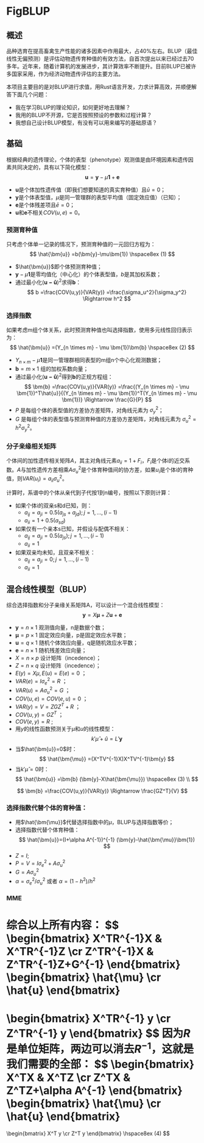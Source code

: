 # FigBLUP
## 概述
品种选育在提高畜禽生产性能的诸多因素中作用最大，占40%左右。BLUP（最佳线性无偏预测）是评估动物遗传育种值的有效方法，自首次提出以来已经过去70多年。近年来，随着计算机的发展进步，其计算效率不断提升。目前BLUP已被许多国家采用，作为经济动物遗传评估的主要方法。

本项目主要目的是对BLUP进行求值，用Rust语言开发，力求计算高效，并顺便解答下面几个问题：
- 我在学习BLUP的理论知识，如何更好地去理解？
- 我用的BLUP不开源，它是否按照预设的参数和过程计算？
- 我想自己设计BLUP模型，有没有可以用来编写的基础原语？

## 基础
根据经典的遗传理论，个体的表型（phenotype）观测值是由环境因素和遗传因素共同决定的，具有以下简化模型：
$$
\bm{u} 
=\bm{y} - \mu\bm{1} + \bm{e}   
$$
- $\bm{u}$是个体加性遗传值（即我们想要知道的真实育种值）且$\bar{u}=0$；
- $\bm{y}$是个体表型值，$\mu$是同一管理群的表型平均值（固定效应值）（已知）；
- $\bm{e}$是个体残差项且$\bar{e}=0$；
- $\bm{u}$和$\bm{e}$不相关$COV(u,e)=0$。

### 预测育种值
只考虑个体单一记录的情况下，预测育种值的一元回归方程为：
$$
\hat{\bm{u}}
=b(\bm{y}-\mu\bm{1})    \hspace8ex (1)
$$
- $\hat{\bm{u}}$即个体预测育种值；
- $\bm{y}-\mu\bm{1}$是零均值化（中心化）的个体表型值，$b$是其加权系数；
- 通过最小化$(\bm{u-\hat{u}})^2$求得$\bm{b}$：
$$
b
=\frac{COV(u,y)}{VAR(y)}  
=\frac{\sigma_u^2}{\sigma_y^2}
\Rightarrow h^2
$$

### 选择指数
如果考虑m组个体关系，此时预测育种值也叫选择指数，使用多元线性回归表示为：
$$
\hat{\bm{u}} 
=(Y_{n \times m} - \mu \bm{1})\bm{b}    \hspace8ex (2)
$$
- $Y_{n \times m} - \mu \bm{1}$是同一管理群相同表型的m组n个中心化观测数据；
- $\bm{b}=m \times 1$ 组的加权系数向量；
- 通过最小化$(\bm{u-\hat{u}})^2$得到$\bm{b}$的正规方程组：
$$
\bm{b}
=\frac{COV(u,y)}{VAR(y)} 
=\frac{(Y_{n \times m} - \mu \bm{1})^T\hat{u}}{(Y_{n \times m} - \mu \bm{1})^T(Y_{n \times m} - \mu \bm{1})}
\Rightarrow  \frac{G}{P}
$$
- $P$ 是每组个体的表型值的方差协方差矩阵，对角线元素为 $\sigma_y^2$；
- $G$ 是每组个体的表型值与预测育种值的方差协方差矩阵，对角线元素为 $\sigma_u^2=h^2\sigma_y^2$。


### 分子亲缘相关矩阵
个体间的加性遗传相关矩阵$A$，其主对角线元素$a_{ii}=1+F_i$，$F_i$是个体i的近交系数。$A$与加性遗传方差相乘$A\sigma_u^2$是个体育种值间的协方差，如果$u_i$是个体i的育种值，则$VAR(u_i)=a_{ii}\sigma_u^2$。

计算时，系谱中的个体从亲代到子代按1到n编号，按照以下原则计算：
- 如果个体i的双亲s和d已知，则：
    - $a_{ij}=a_{ji}=0.5(a_{js}+a_{jd});j=1,...,(i-1)$
    - $a_{ii}=1+0.5(a_{sd})$
- 如果仅有一个亲本s已知，并假设与配偶不相关：
    - $a_{ij}=a_{ji}=0.5(a_{js});j=1,...,(i-1)$
    - $a_{ii}=1$
- 如果双亲均未知，且双亲不相关：
    - $a_{ij}=a_{ji}=0;j=1,...,(i-1)$
    - $a_{ii}=1$


## 混合线性模型（BLUP）
综合选择指数和分子亲缘关系矩阵A，可以设计一个混合线性模型：
$$
\bm{y}=X\bm{\mu}+Z\bm{u}+\bm{e}
$$
- $\bm{y}=n \times 1$ 观测值向量，n是数据个数；
- $\bm{\mu}=p \times 1$ 固定效应向量，p是固定效应水平数；
- $\bm{u}=q \times 1$ 随机个体效应向量，q是随机效应水平数；
- $\bm{e}=n \times 1$ 随机残差效应向量；
- $X=n \times p$ 设计矩阵（incedence）；
- $Z=n \times q$ 设计矩阵（incedence）；
- $E(y)=X\mu,E(u)=E(e)=0$ ；
- $VAR(e)=I\sigma_e^2=R$ ；
- $VAR(u)=A\sigma_u^2=G$ ；
- $COV(u,e)=COV(e,u)=0$ ；
- $VAR(y)=V=ZGZ^T+R$ ；
- $COV(u,y)=GZ^T$ ；
- $COV(e,y)=R$ ;
- 用$y$的线性函数预测关于$\mu$和$u$的线性模型：
$$
k'\hat{\mu}+\hat{u}
=L'\bm{y}
$$
- 当$\hat{\bm{u}}=0$时：
$$
\hat{\bm{\mu}}
=(X^TV^{-1}X)X^TV^{-1}\bm{y}
$$
- 当$k'\hat{\mu}=0$时：
$$
\hat{\bm{u}}
=\bm{b} (\bm{y}-X\hat{\bm{\mu}})     \hspace8ex (3)
\\
$$

$$
\bm{b}
=\frac{COV(u,y)}{VAR(y)}
\Rightarrow  \frac{GZ^T}{V}
$$

### 选择指数代替个体的育种值：
- 用$\hat{\bm{\mu}}$代替选择指数中的$\mu$，BLUP与选择指数等价；
- 选择指数代替个体育种值：
$$
\hat{\bm{u}}=(I+\alpha A^{-1})^{-1} (\bm{y}-\hat{\bm{\mu}}\bm{1})
$$
- $Z=I;$
- $P=V=I \sigma_e^2 + A \sigma_u^2$
- $G=A \sigma_u^2$
- $\alpha=\sigma_e^2 / \sigma_u^2$ 或者 $\alpha=(1-h^2) / h^2$

### MME
综合以上所有内容：
$$
\begin{bmatrix}
X^TR^{-1}X & X^TR^{-1}Z \cr
Z^TR^{-1}X & Z^TR^{-1}Z+G^{-1}
\end{bmatrix}
\begin{bmatrix}
\hat{\mu} \cr
\hat{u}
\end{bmatrix}
=
\begin{bmatrix}
X^TR^{-1} y \cr
Z^TR^{-1} y
\end{bmatrix}
$$
因为$R$是单位矩阵，两边可以消去$R^{-1}$，这就是我们需要的全部：
$$
\begin{bmatrix}
X^TX & X^TZ \cr
Z^TX & Z^TZ+\alpha A^{-1}
\end{bmatrix}
\begin{bmatrix}
\hat{\mu} \cr
\hat{u}
\end{bmatrix}
=
\begin{bmatrix}
X^T y \cr
Z^T y
\end{bmatrix}
\hspace8ex (4)
$$
